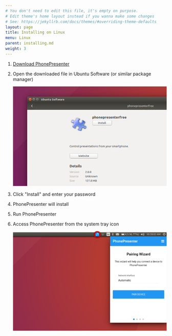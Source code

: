 ```yaml
---
# You don't need to edit this file, it's empty on purpose.
# Edit theme's home layout instead if you wanna make some changes
# See: https://jekyllrb.com/docs/themes/#overriding-theme-defaults
layout: page
title: Installing on Linux
menu: Linux
parent: installing.md
weight: 3
---
```


1. <a href="https://phonepresenter.com/#download">Download PhonePresenter</a>



2. Open the downloaded file in Ubuntu Software (or similar package manager)

    ![PhonePresenter installing on Ubuntu](/assets/img/package_manager_lin.png)


3. Click "Install" and enter your password



4. PhonePresenter will install



5. Run PhonePresenter



6. Access PhonePresenter from the system tray icon

    ![PhonePresenter in system tray](/assets/img/system_tray_lin.png)

